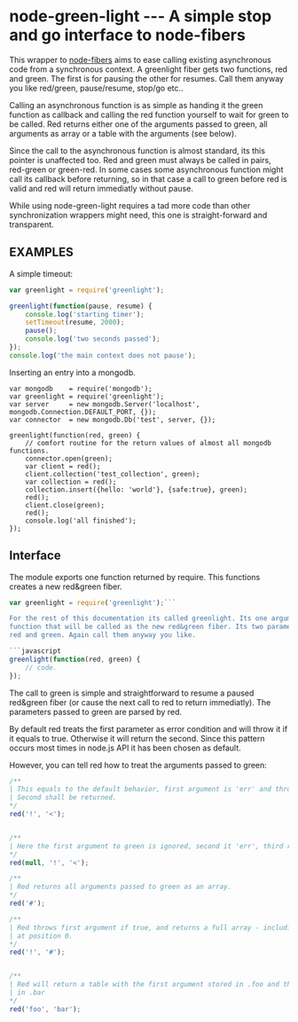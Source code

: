 node-green-light --- A simple stop and go interface to node-fibers
==================================================================

This wrapper to [node-fibers](https://github.com/laverdet/node-fibers) aims to
ease calling existing asynchronous code from a synchronous context. A
greenlight fiber gets two functions, red and green.  The first is for pausing
the other for resumes. Call them anyway you like red/green, pause/resume,
stop/go etc..

Calling an asynchronous function is as simple as handing it the green function
as callback and calling the red function yourself to wait for green to be
called.  Red returns either one of the arguments passed to green, all arguments
as array or a table with the arguments (see below).

Since the call to the asynchronous function is almost standard, its this
pointer is unaffected too. Red and green must always be called in pairs,
red-green or green-red.  In some cases some asynchronous function might call
its callback before returning, so in that case a call to green before red is
valid and red will return immediatly without pause. 

While using node-green-light requires a tad more code than other
synchronization wrappers might need, this one is straight-forward and
transparent.

EXAMPLES
--------
A simple timeout:

```javascript
var greenlight = require('greenlight');

greenlight(function(pause, resume) {
	console.log('starting timer');
	setTimeout(resume, 2000); 
	pause();
	console.log('two seconds passed');
});
console.log('the main context does not pause');
```

Inserting an entry into a mongodb.

```
var mongodb    = require('mongodb');
var greenlight = require('greenlight');
var server     = new mongodb.Server('localhost', mongodb.Connection.DEFAULT_PORT, {});
var connector  = new mongodb.Db('test', server, {});

greenlight(function(red, green) {
	// comfort routine for the return values of almost all mongodb functions.
	connector.open(green);
	var client = red();
	client.collection('test_collection', green);
	var collection = red();
	collection.insert({hello: 'world'}, {safe:true}, green);
	red();
	client.close(green);
	red();
	console.log('all finished');
});
```

Interface
---------
The module exports one function returned by require. This functions creates a new red&green fiber.
```javascript
var greenlight = require('greenlight');```

For the rest of this documentation its called greenlight. Its one argument is a
function that will be called as the new red&green fiber. Its two parameters are
red and green. Again call them anyway you like.

```javascript
greenlight(function(red, green) {
	// code.
});
```

The call to green is simple and straightforward to resume a paused red&green
fiber (or cause the next call to red to return immediatly). The parameters
passed to green are parsed by red. 

By default red treats the first parameter as error condition and will throw it
if it equals to true. Otherwise it will return the second. Since this pattern
occurs most times in node.js API it has been chosen as default. 

However, you can tell red how to treat the arguments passed to green:
```javascript
/**
| This equals to the default behavior, first argument is 'err' and thrown if true. 
| Second shall be returned.
*/
red('!', '<');


/**
| Here the first argument to green is ignored, second it 'err', third return value.
*/
red(null, '!', '<');

/**
| Red returns all arguments passed to green as an array.
*/
red('#');

/**
| Red throws first argument if true, and returns a full array - including err
| at position 0.
*/
red('!', '#');


/**
| Red will return a table with the first argument stored in .foo and the second
| in .bar 
*/
red('foo', 'bar');
```
